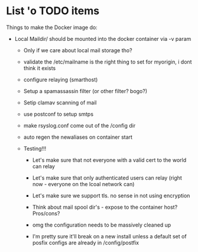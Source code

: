 # List 'o TODO items

Things to make the Docker image do:

- Local Maildir/ should be mounted into the docker container via -v param

  - Only if we care about local mail storage tho?

  - validate the /etc/mailname is the right thing to set for myorigin, i dont think it exists

  - configure relaying (smarthost)

  - Setup a spamassassin filter (or other filter? bogo?)

  - Setip clamav scanning of mail

  - use postconf to setup smtps

  - make rsyslog.conf come out of the /config dir

  - auto regen the newaliases on container start

  - Testing!!!

    -  Let's make sure that not everyone with a valid cert to the world can relay

    -  Let's make sure that only authenticated users can relay (right now - everyone on the lcoal network can)

    -  Let's make sure we support tls. no sense in not using encryption

    -  Think about mail spool dir's - expose to the container host? Pros/cons?

    -  omg the configuration needs to be massively cleaned up

    -  I'm pretty sure it'll break on a new install unless a default set of posfix configs are already in /config/postfix

